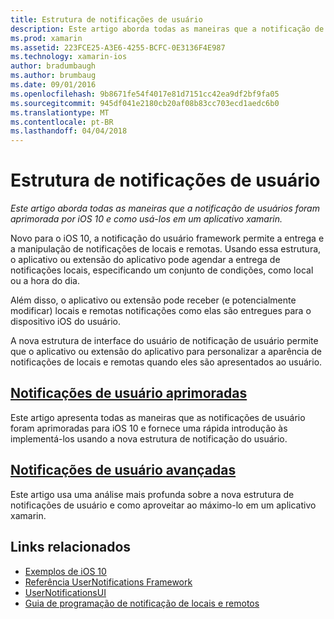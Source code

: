 ```yaml
---
title: Estrutura de notificações de usuário
description: Este artigo aborda todas as maneiras que a notificação de usuários foram aprimorada por iOS 10 e como usá-los em um aplicativo xamarin.
ms.prod: xamarin
ms.assetid: 223FCE25-A3E6-4255-BCFC-0E3136F4E987
ms.technology: xamarin-ios
author: bradumbaugh
ms.author: brumbaug
ms.date: 09/01/2016
ms.openlocfilehash: 9b8671fe54f4017e81d7151cc42ea9df2bf9fa05
ms.sourcegitcommit: 945df041e2180cb20af08b83cc703ecd1aedc6b0
ms.translationtype: MT
ms.contentlocale: pt-BR
ms.lasthandoff: 04/04/2018
---
```

# <a name="user-notifications-framework"></a>Estrutura de notificações de usuário

_Este artigo aborda todas as maneiras que a notificação de usuários foram aprimorada por iOS 10 e como usá-los em um aplicativo xamarin._

Novo para o iOS 10, a notificação do usuário framework permite a entrega e a manipulação de notificações de locais e remotas. Usando essa estrutura, o aplicativo ou extensão do aplicativo pode agendar a entrega de notificações locais, especificando um conjunto de condições, como local ou a hora do dia.

Além disso, o aplicativo ou extensão pode receber (e potencialmente modificar) locais e remotas notificações como elas são entregues para o dispositivo iOS do usuário.

A nova estrutura de interface do usuário de notificação de usuário permite que o aplicativo ou extensão do aplicativo para personalizar a aparência de notificações de locais e remotas quando eles são apresentados ao usuário.


## <a name="enhanced-user-notificationsiosplatformuser-notificationsenhanced-user-notificationsmd"></a>[Notificações de usuário aprimoradas](~/ios/platform/user-notifications/enhanced-user-notifications.md)

Este artigo apresenta todas as maneiras que as notificações de usuário foram aprimoradas para iOS 10 e fornece uma rápida introdução às implementá-los usando a nova estrutura de notificação do usuário.

## <a name="advanced-user-notificationsiosplatformuser-notificationsadvanced-user-notificationsmd"></a>[Notificações de usuário avançadas](~/ios/platform/user-notifications/advanced-user-notifications.md)

Este artigo usa uma análise mais profunda sobre a nova estrutura de notificações de usuário e como aproveitar ao máximo-lo em um aplicativo xamarin.


## <a name="related-links"></a>Links relacionados

- [Exemplos de iOS 10](https://developer.xamarin.com/samples/ios/iOS10/)
- [Referência UserNotifications Framework](https://developer.apple.com/reference/usernotifications)
- [UserNotificationsUI](https://developer.apple.com/reference/usernotificationsui)
- [Guia de programação de notificação de locais e remotos](https://developer.apple.com/library/prerelease/content/documentation/NetworkingInternet/Conceptual/RemoteNotificationsPG/Chapters/Introduction.html)
